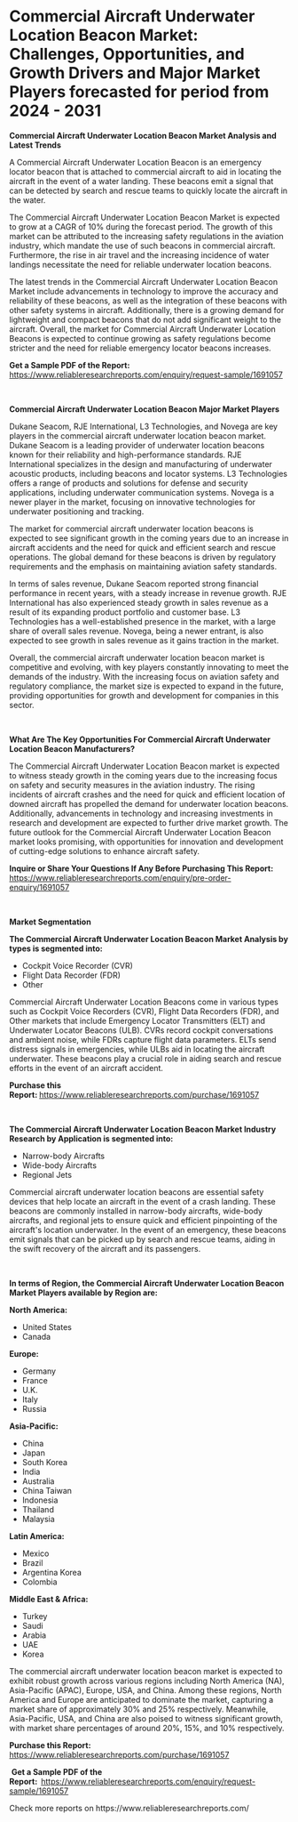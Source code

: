 <p><h1>Commercial Aircraft Underwater Location Beacon Market: Challenges, Opportunities, and Growth Drivers and Major Market Players forecasted for period from 2024 - 2031</h1></p><p><strong>Commercial Aircraft Underwater Location Beacon Market Analysis and Latest Trends</strong></p>
<p><p>A Commercial Aircraft Underwater Location Beacon is an emergency locator beacon that is attached to commercial aircraft to aid in locating the aircraft in the event of a water landing. These beacons emit a signal that can be detected by search and rescue teams to quickly locate the aircraft in the water.</p><p>The Commercial Aircraft Underwater Location Beacon Market is expected to grow at a CAGR of 10% during the forecast period. The growth of this market can be attributed to the increasing safety regulations in the aviation industry, which mandate the use of such beacons in commercial aircraft. Furthermore, the rise in air travel and the increasing incidence of water landings necessitate the need for reliable underwater location beacons.</p><p>The latest trends in the Commercial Aircraft Underwater Location Beacon Market include advancements in technology to improve the accuracy and reliability of these beacons, as well as the integration of these beacons with other safety systems in aircraft. Additionally, there is a growing demand for lightweight and compact beacons that do not add significant weight to the aircraft. Overall, the market for Commercial Aircraft Underwater Location Beacons is expected to continue growing as safety regulations become stricter and the need for reliable emergency locator beacons increases.</p></p>
<p><strong>Get a Sample PDF of the Report:&nbsp;</strong> <a href="https://www.reliableresearchreports.com/enquiry/request-sample/1691057">https://www.reliableresearchreports.com/enquiry/request-sample/1691057</a></p>
<p>&nbsp;</p>
<p><strong>Commercial Aircraft Underwater Location Beacon Major Market Players</strong></p>
<p><p>Dukane Seacom, RJE International, L3 Technologies, and Novega are key players in the commercial aircraft underwater location beacon market. Dukane Seacom is a leading provider of underwater location beacons known for their reliability and high-performance standards. RJE International specializes in the design and manufacturing of underwater acoustic products, including beacons and locator systems. L3 Technologies offers a range of products and solutions for defense and security applications, including underwater communication systems. Novega is a newer player in the market, focusing on innovative technologies for underwater positioning and tracking.</p><p>The market for commercial aircraft underwater location beacons is expected to see significant growth in the coming years due to an increase in aircraft accidents and the need for quick and efficient search and rescue operations. The global demand for these beacons is driven by regulatory requirements and the emphasis on maintaining aviation safety standards.</p><p>In terms of sales revenue, Dukane Seacom reported strong financial performance in recent years, with a steady increase in revenue growth. RJE International has also experienced steady growth in sales revenue as a result of its expanding product portfolio and customer base. L3 Technologies has a well-established presence in the market, with a large share of overall sales revenue. Novega, being a newer entrant, is also expected to see growth in sales revenue as it gains traction in the market.</p><p>Overall, the commercial aircraft underwater location beacon market is competitive and evolving, with key players constantly innovating to meet the demands of the industry. With the increasing focus on aviation safety and regulatory compliance, the market size is expected to expand in the future, providing opportunities for growth and development for companies in this sector.</p></p>
<p>&nbsp;</p>
<p><strong>What Are The Key Opportunities For Commercial Aircraft Underwater Location Beacon Manufacturers?</strong></p>
<p><p>The Commercial Aircraft Underwater Location Beacon market is expected to witness steady growth in the coming years due to the increasing focus on safety and security measures in the aviation industry. The rising incidents of aircraft crashes and the need for quick and efficient location of downed aircraft has propelled the demand for underwater location beacons. Additionally, advancements in technology and increasing investments in research and development are expected to further drive market growth. The future outlook for the Commercial Aircraft Underwater Location Beacon market looks promising, with opportunities for innovation and development of cutting-edge solutions to enhance aircraft safety.</p></p>
<p><strong>Inquire or Share Your Questions If Any Before Purchasing This Report:</strong> <a href="https://www.reliableresearchreports.com/enquiry/pre-order-enquiry/1691057">https://www.reliableresearchreports.com/enquiry/pre-order-enquiry/1691057</a></p>
<p>&nbsp;</p>
<p><strong>Market Segmentation</strong></p>
<p><strong>The Commercial Aircraft Underwater Location Beacon Market Analysis by types is segmented into:</strong></p>
<p><ul><li>Cockpit Voice Recorder (CVR)</li><li>Flight Data Recorder (FDR)</li><li>Other</li></ul></p>
<p><p>Commercial Aircraft Underwater Location Beacons come in various types such as Cockpit Voice Recorders (CVR), Flight Data Recorders (FDR), and Other markets that include Emergency Locator Transmitters (ELT) and Underwater Locator Beacons (ULB). CVRs record cockpit conversations and ambient noise, while FDRs capture flight data parameters. ELTs send distress signals in emergencies, while ULBs aid in locating the aircraft underwater. These beacons play a crucial role in aiding search and rescue efforts in the event of an aircraft accident.</p></p>
<p><strong>Purchase this Report:&nbsp;</strong><a href="https://www.reliableresearchreports.com/purchase/1691057">https://www.reliableresearchreports.com/purchase/1691057</a></p>
<p>&nbsp;</p>
<p><strong>The Commercial Aircraft Underwater Location Beacon Market Industry Research by Application is segmented into:</strong></p>
<p><ul><li>Narrow-body Aircrafts</li><li>Wide-body Aircrafts</li><li>Regional Jets</li></ul></p>
<p><p>Commercial aircraft underwater location beacons are essential safety devices that help locate an aircraft in the event of a crash landing. These beacons are commonly installed in narrow-body aircrafts, wide-body aircrafts, and regional jets to ensure quick and efficient pinpointing of the aircraft's location underwater. In the event of an emergency, these beacons emit signals that can be picked up by search and rescue teams, aiding in the swift recovery of the aircraft and its passengers.</p></p>
<p>&nbsp;</p>
<p><strong>In terms of Region, the Commercial Aircraft Underwater Location Beacon Market Players available by Region are:</strong></p>
<p>
    <p> <strong> North America: </strong>
        <ul>
            <li>United States</li>
            <li>Canada</li>
        </ul>
        </p> 
    <p> <strong> Europe: </strong>
        <ul>
            <li>Germany</li>
            <li>France</li>
            <li>U.K.</li>
            <li>Italy</li>
            <li>Russia</li>
        </ul>
        </p> 
    <p> <strong> Asia-Pacific: </strong>
        <ul>
            <li>China</li>
            <li>Japan</li>
            <li>South Korea</li>
            <li>India</li>
            <li>Australia</li>
            <li>China Taiwan</li>
            <li>Indonesia</li>
            <li>Thailand</li>
            <li>Malaysia</li>
        </ul>
        </p> 
    <p> <strong> Latin America: </strong>
        <ul>
            <li>Mexico</li>
            <li>Brazil</li>
            <li>Argentina Korea</li>
            <li>Colombia</li>
        </ul>
        </p> 
    <p> <strong> Middle East & Africa: </strong>
        <ul>
            <li>Turkey</li>
            <li>Saudi</li>
            <li>Arabia</li>
            <li>UAE</li>
            <li>Korea</li>
        </ul>
    </p>
    </p>
<p><p>The commercial aircraft underwater location beacon market is expected to exhibit robust growth across various regions including North America (NA), Asia-Pacific (APAC), Europe, USA, and China. Among these regions, North America and Europe are anticipated to dominate the market, capturing a market share of approximately 30% and 25% respectively. Meanwhile, Asia-Pacific, USA, and China are also poised to witness significant growth, with market share percentages of around 20%, 15%, and 10% respectively.</p></p>
<p><strong>Purchase this Report: </strong><a href="https://www.reliableresearchreports.com/purchase/1691057">https://www.reliableresearchreports.com/purchase/1691057</a></p>
<p>&nbsp;<strong>Get a Sample PDF of the Report:&nbsp;&nbsp;</strong><a href="https://www.reliableresearchreports.com/enquiry/request-sample/1691057">https://www.reliableresearchreports.com/enquiry/request-sample/1691057</a></p>
<p><strong></strong></p>
<p>Check more reports on https://www.reliableresearchreports.com/</p>